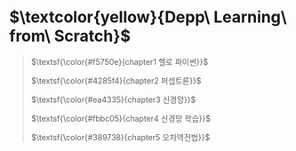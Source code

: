 # $\textcolor{yellow}{Depp\ Learning\ from\ Scratch}$


> $\textsf{\color{#f5750e}{chapter1 헬로 파이썬}}$
>
> $\textsf{\color{#4285f4}{chapter2 퍼셉트론}}$
> 
> $\textsf{\color{#ea4335}{chapter3 신경망}}$
> 
> $\textsf{\color{#fbbc05}{chapter4 신경망 학습}}$
> 
> $\textsf{\color{#389738}{chapter5 오차역전법}}$
> 


